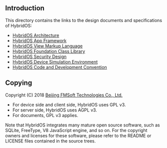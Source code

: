 ## Introduction

This directory contains the links to the design documents and specifications of HybridOS:

* [HybridOS Architecture]
* [HybridOS App Framework]
* [HybridOS View Markup Language]
* [HybridOS Foundation Class Library]
* [HybridOS Security Design]
* [HybridOS Device Simulation Environment]
* [HybridOS Code and Development Convention]

## Copying

Copyright (C) 2018 [Beijing FMSoft Technologies Co., Ltd.]

* For device side and client side, HybridOS uses GPL v3.
* For server side, HybridOS uses AGPL v3.
* For documents, GPL v3 applies.

Note that HybridOS integrates many mature open source software, such as SQLite, FreeType,
V8 JavaScript engine, and so on. For the copyright owners and licenses for these software,
please refer to the README or LICENSE files contained in the source trees.

[Beijing FMSoft Technologies Co., Ltd.]: https://www.fmsoft.cn
[FMSoft Technologies]: https://www.fmsoft.cn
[HybridOS Official Site]: https://hybrid.fmsoft.cn

[HybridOS Architecture]: https://github.com/FMSoftCN/hybridos/wiki/HybridOS-Architecture
[HybridOS App Framework]: https://github.com/FMSoftCN/hybridos/wiki/HybridOS-App-Framework
[HybridOS View Markup Language]: https://github.com/FMSoftCN/hybridos/wiki/HybridOS-View-Markup-Language
[HybridOS Foundation Class Library]: https://github.com/FMSoftCN/hybridos/wiki/HybridOS-Foundation-Class-Library
[HybridOS Security Design]: https://github.com/FMSoftCN/hybridos/wiki/HybridOS-Security-Design
[HybridOS Device Simulation Environment]: https://github.com/FMSoftCN/hybridos/wiki/HybridOS-Device-Simulation-Environment
[HybridOS Code and Development Convention]: https://github.com/FMSoftCN/hybridos/wiki/HybridOS-Code-and-Development-Convention

